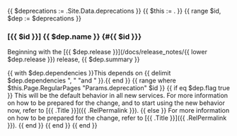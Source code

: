{{ $deprecations := .Site.Data.deprecations }}
{{ $this := . }}
{{ range $id, $dep := $deprecations }}
### [{{ $id }}] {{ $dep.name }} {#{{ $id }}}
Beginning with the [{{ $dep.release }}](/docs/release_notes/{{ lower $dep.release }}) release, {{ $dep.summary }}
<!-- TODO: make dependencies anchors -->
{{ with $dep.dependencies }}This depends on {{ delimit $dep.dependencies ", " "and " }}.{{ end }}
{{ range where $this.Page.RegularPages "Params.deprecation" $id }}
{{ if eq $dep.flag true }}
This will be the default behavior in all new services. For more information on how to be prepared for the change, and to start using the new behavior now, refer to [{{ .Title }}]({{ .RelPermalink }}).
{{ else }}
For more information on how to be prepared for the change, refer to [{{ .Title }}]({{ .RelPermalink }}).
{{ end }}
{{ end }}
{{ end }}